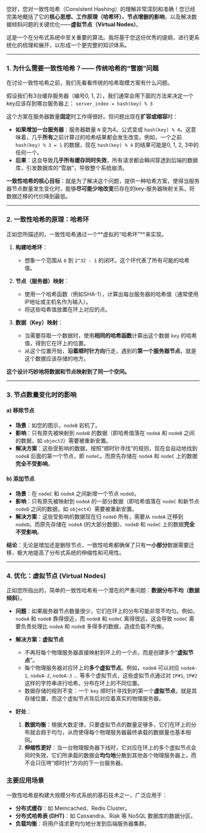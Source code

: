 您好，您对一致性哈希（Consistent Hashing）的理解非常深刻和准确！您已经完美地概括了它的**核心思想、工作原理（哈希环）、节点增删的影响**，以及解决数据倾斜问题的关键优化——**虚拟节点（Virtual Nodes）**。

这是一个在分布式系统中至关重要的算法。我将基于您这份优秀的提纲，进行更系统化的梳理和展开，以形成一个更完整的知识体系。

---

### 1. 为什么需要一致性哈希？—— 传统哈希的“雪崩”问题

在讨论一致性哈希之前，我们先看看传统的哈希取模方案有什么问题。

假设我们有3台缓存服务器（编号0, 1, 2），我们通常会用下面的方法来决定一个key应该存到哪台服务器上：
`server_index = hash(key) % 3`

这个方案在服务器数量**固定**时工作得很好。但问题出现在**扩容或缩容**时：

* **如果增加一台服务器**：服务器数量 `N` 变为4。公式变成 `hash(key) % 4`。这意味着，几乎**所有**之前计算过的哈希结果都会发生改变。例如，一个之前 `hash(key) % 3 = 1` 的数据，现在 `hash(key) % 4` 的结果可能是0, 1, 2, 3中的任何一个。
* **后果**：这会导致**几乎所有缓存同时失效**，所有请求都会瞬间穿透到后端的数据库，引发数据库的“雪崩”，导致整个系统崩溃。

**一致性哈希的核心目标**：就是为了解决这个问题，提供一种哈希方案，使得当服务器节点数量发生变化时，能够**尽可能少地改变**已存在的key-服务器映射关系，将数据迁移的代价降到最低。

---

### 2. 一致性哈希的原理：哈希环

正如您所描述的，一致性哈希通过一个**虚拟的“哈希环”**来实现。

1.  **构建哈希环**：
    * 想象一个范围从 `0` 到 `2^32 - 1` 的闭环。这个环代表了所有可能的哈希值。

2.  **节点（服务器）映射**：
    * 使用一个哈希函数（例如SHA-1），计算出每台服务器的哈希值（通常使用IP地址或主机名作为输入）。
    * 将这些哈希值放置在环上对应的点。

3.  **数据（Key）映射**：
    * 当需要存取一个数据时，使用**相同的哈希函数**计算出这个数据 `key` 的哈希值，得到它在环上的位置。
    * 从这个位置开始，**沿着顺时针方向**行走，遇到的**第一个服务器节点**，就是这个数据应该存储的地方。

**这个设计巧妙地将数据和节点映射到了同一个空间。**

---

### 3. 节点数量变化时的影响

#### a) 移除节点

* **场景**：如您的图示，`nodeB` 宕机了。
* **影响**：只有原先被映射到 `nodeB` 的数据（即哈希值落在 `nodeA` 和 `nodeB` 之间的数据，如 `object2`）需要被重新安置。
* **解决方案**：这些受影响的数据，按照“顺时针寻找”的规则，现在会自动地找到 `nodeB` 后面的第一个节点，即 `nodeC`。而原先存储在 `nodeA` 和 `nodeC` 上的数据**完全不受影响**。

#### b) 添加节点

* **场景**：在 `nodeC` 和 `nodeA` 之间新增一个节点 `nodeD`。
* **影响**：只有原先被映射到 `nodeA` 的一部分数据（即哈希值落在 `nodeC` 和新节点 `nodeD` 之间的数据，如 `object4`）需要被重新安置。
* **解决方案**：这些受影响的数据现在归 `nodeD` 所有，需要从 `nodeA` 迁移到 `nodeD`。而原先存储在 `nodeA` (的大部分数据)、`nodeB` 和 `nodeC` 上的数据**完全不受影响**。

**结论**：无论是增加还是删除节点，一致性哈希都确保了只有**一小部分**数据需要迁移，极大地提高了分布式系统的伸缩性和可用性。

---

### 4. 优化：虚拟节点 (Virtual Nodes)

正如您所指出的，简单的一致性哈希有一个潜在的严重问题：**数据分布不均（数据倾斜）**。

* **问题**：如果服务器节点数量很少，它们在环上的分布可能非常不均匀。例如，`nodeA` 和 `nodeB` 靠得很近，而 `nodeB` 和 `nodeC` 离得很远，这会导致 `nodeC` 需要负责处理比 `nodeA` 和 `nodeB` 多得多的数据，造成负载不均衡。

* **解决方案：虚拟节点**
    * 不再将每个物理服务器直接映射到环上的一个点，而是创建多个“**虚拟节点**”。
    * 每个物理服务器对应环上的**多个虚拟节点**。例如，`nodeA` 可以对应 `nodeA-1`, `nodeA-2`, `nodeA-3` ... 等多个虚拟节点，这些虚拟节点通过对 `IP#1`, `IP#2` 这样的字符串进行哈希，分布在环上的不同位置。
    * 数据存储的规则不变：一个 `key` 顺时针寻找到的第一个**虚拟节点**，就是其存储位置，而这个虚拟节点背后对应着真实的物理服务器。

* **好处**：
    1.  **数据均衡**：根据大数定律，只要虚拟节点的数量足够多，它们在环上的分布就会趋于均匀，从而使得每个物理服务器最终承载的数据量也基本相同。
    2.  **伸缩性更好**：当一台物理服务器下线时，它对应在环上的多个虚拟节点会同时失效，它们所承载的数据会**均匀地**分散到其他各个物理服务器上，而不会只压垮“顺时针”方向的下一台服务器。

### 主要应用场景

一致性哈希是构建大规模分布式系统的基石技术之一，广泛应用于：
* **分布式缓存**：如 Memcached、Redis Cluster。
* **分布式哈希表 (DHT)**：如 Cassandra、Riak 等 NoSQL 数据库的数据分区。
* **负载均衡**：将用户请求更均匀地分发到后端服务器集群。
